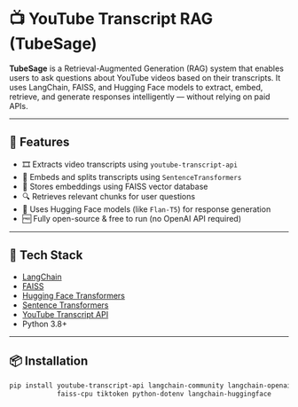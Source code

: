 # 📺 YouTube Transcript RAG (TubeSage)

**TubeSage** is a Retrieval-Augmented Generation (RAG) system that enables users to ask questions about YouTube videos based on their transcripts. It uses LangChain, FAISS, and Hugging Face models to extract, embed, retrieve, and generate responses intelligently — without relying on paid APIs.

---

## 🚀 Features

- 🎞️ Extracts video transcripts using `youtube-transcript-api`
- 🧠 Embeds and splits transcripts using `SentenceTransformers`
- 📂 Stores embeddings using FAISS vector database
- 🔍 Retrieves relevant chunks for user questions
- 💬 Uses Hugging Face models (like `Flan-T5`) for response generation
- 🆓 Fully open-source & free to run (no OpenAI API required)

---

## 🧠 Tech Stack

- [LangChain](https://github.com/langchain-ai/langchain)
- [FAISS](https://github.com/facebookresearch/faiss)
- [Hugging Face Transformers](https://huggingface.co/docs/transformers/index)
- [Sentence Transformers](https://www.sbert.net/)
- [YouTube Transcript API](https://pypi.org/project/youtube-transcript-api/)
- Python 3.8+

---

## 📦 Installation

```bash
pip install youtube-transcript-api langchain-community langchain-openai \
            faiss-cpu tiktoken python-dotenv langchain-huggingface
